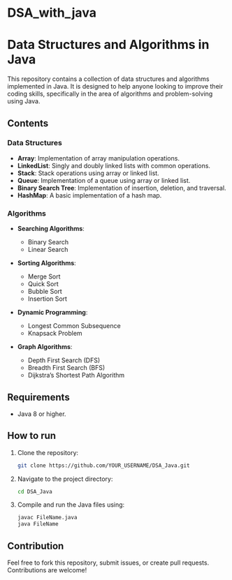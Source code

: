 # DSA_with_java

# Data Structures and Algorithms in Java

This repository contains a collection of data structures and algorithms implemented in Java. It is designed to help anyone looking to improve their coding skills, specifically in the area of algorithms and problem-solving using Java.

## Contents

### Data Structures
- **Array**: Implementation of array manipulation operations.
- **LinkedList**: Singly and doubly linked lists with common operations.
- **Stack**: Stack operations using array or linked list.
- **Queue**: Implementation of a queue using array or linked list.
- **Binary Search Tree**: Implementation of insertion, deletion, and traversal.
- **HashMap**: A basic implementation of a hash map.

### Algorithms
- **Searching Algorithms**:
  - Binary Search
  - Linear Search

- **Sorting Algorithms**:
  - Merge Sort
  - Quick Sort
  - Bubble Sort
  - Insertion Sort

- **Dynamic Programming**:
  - Longest Common Subsequence
  - Knapsack Problem

- **Graph Algorithms**:
  - Depth First Search (DFS)
  - Breadth First Search (BFS)
  - Dijkstra’s Shortest Path Algorithm

## Requirements

- Java 8 or higher.

## How to run

1. Clone the repository:

    ```bash
    git clone https://github.com/YOUR_USERNAME/DSA_Java.git
    ```

2. Navigate to the project directory:

    ```bash
    cd DSA_Java
    ```

3. Compile and run the Java files using:

    ```bash
    javac FileName.java
    java FileName
    ```

## Contribution

Feel free to fork this repository, submit issues, or create pull requests. Contributions are welcome!

